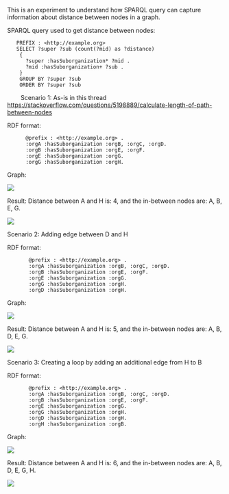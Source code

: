 This is an experiment to understand how SPARQL query can capture information about distance between nodes in a graph.

SPARQL query used to get distance between nodes:
        
       PREFIX : <http://example.org> 
       SELECT ?super ?sub (count(?mid) as ?distance) 
        { 
          ?super :hasSuborganization* ?mid .
          ?mid :hasSuborganization+ ?sub .
        }
        GROUP BY ?super ?sub 
        ORDER BY ?super ?sub
        
 Scenario 1: As-is in this thread https://stackoverflow.com/questions/5198889/calculate-length-of-path-between-nodes
 
 RDF format:
 
          @prefix : <http://example.org> .
          :orgA :hasSuborganization :orgB, :orgC, :orgD.
          :orgB :hasSuborganization :orgE, :orgF.
          :orgE :hasSuborganization :orgG.
          :orgG :hasSuborganization :orgH.
    
Graph:

![](https://github.com/idaks/DataONE-Prov-Summer-2017/blob/master/examples/distance_between_nodes/Graph1.png)
    
Result: Distance between A and H is: 4, and the in-between nodes are: A, B, E, G.

![](https://github.com/idaks/DataONE-Prov-Summer-2017/blob/master/examples/distance_between_nodes/Graph1_Result.png)
        
Scenario 2: Adding edge between D and H 
 
RDF format:

           @prefix : <http://example.org> .
           :orgA :hasSuborganization :orgB, :orgC, :orgD.
           :orgB :hasSuborganization :orgE, :orgF.
           :orgE :hasSuborganization :orgG.
           :orgG :hasSuborganization :orgH.
           :orgD :hasSuborganization :orgH.

Graph:

![](https://github.com/idaks/DataONE-Prov-Summer-2017/blob/master/examples/distance_between_nodes/Graph2.png)

Result: Distance between A and H is: 5, and the in-between nodes are: A, B, D, E, G.

![](https://github.com/idaks/DataONE-Prov-Summer-2017/blob/master/examples/distance_between_nodes/Graph2_Result.png)

Scenario 3: Creating a loop by adding an additional edge from H to B
 
RDF format: 

           @prefix : <http://example.org> .
           :orgA :hasSuborganization :orgB, :orgC, :orgD.
           :orgB :hasSuborganization :orgE, :orgF.
           :orgE :hasSuborganization :orgG.
           :orgG :hasSuborganization :orgH.
           :orgD :hasSuborganization :orgH.
           :orgH :hasSuborganization :orgB.

Graph:

![](https://github.com/idaks/DataONE-Prov-Summer-2017/blob/master/examples/distance_between_nodes/Graph3.png)

Result: Distance between A and H is: 6, and the in-between nodes are: A, B, D, E, G, H.

![](https://github.com/idaks/DataONE-Prov-Summer-2017/blob/master/examples/distance_between_nodes/Graph3_Result.png)
 
